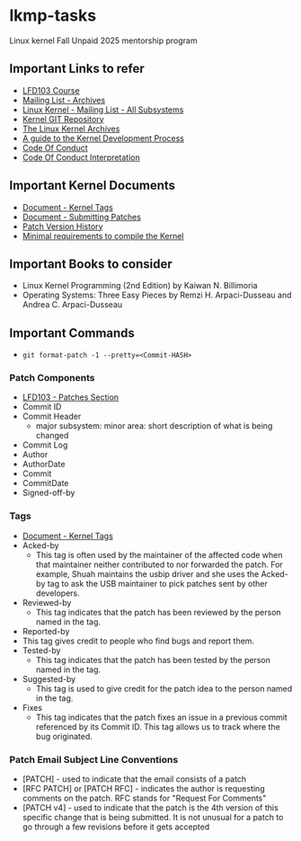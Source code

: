 # lkmp-tasks
Linux kernel Fall Unpaid 2025 mentorship program

## Important Links to refer
- [LFD103 Course](https://trainingportal.linuxfoundation.org/learn/course/a-beginners-guide-to-linux-kernel-development-lfd103)
- [Mailing List - Archives](https://lore.kernel.org/)
- [Linux Kernel - Mailing List - All Subsystems](https://subspace.kernel.org/vger.kernel.org.html)
- [Kernel GIT Repository](https://git.kernel.org/)
- [The Linux Kernel Archives](https://www.kernel.org/category/releases.html)
- [A guide to the Kernel Development Process](https://www.kernel.org/doc/html/latest/process/development-process.html)
- [Code Of Conduct](https://www.kernel.org/doc/html/latest/process/code-of-conduct.html)
- [Code Of Conduct Interpretation](https://www.kernel.org/doc/html/latest/process/code-of-conduct-interpretation.html)

## Important Kernel Documents
- [Document - Kernel Tags](https://www.kernel.org/doc/html/latest/process/submitting-patches.html#using-reported-by-tested-by-reviewed-by-suggested-by-and-fixes)
- [Document - Submitting Patches](https://www.kernel.org/doc/html/latest/process/submitting-patches.html#sign-your-work-the-developer-s-certificate-of-origin)
- [Patch Version History](https://patchwork.kernel.org/patch/11163415/)
- [Minimal requirements to compile the Kernel](https://www.kernel.org/doc/html/latest/process/changes.html)

## Important Books to consider
- Linux Kernel Programming (2nd Edition) by Kaiwan N. Billimoria
- Operating Systems: Three Easy Pieces by Remzi H. Arpaci-Dusseau and Andrea C. Arpaci-Dusseau

## Important Commands
- `git format-patch -1 --pretty=<Commit-HASH>`

### Patch Components
- [LFD103 - Patches Section](https://trainingportal.linuxfoundation.org/learn/course/a-beginners-guide-to-linux-kernel-development-lfd103/patches/patches?page=2)
- Commit ID
- Commit Header
  - major subsystem: minor area: short description of what is being changed
- Commit Log
- Author
- AuthorDate
- Commit
- CommitDate
- Signed-off-by

### Tags
- [Document - Kernel Tags](https://www.kernel.org/doc/html/latest/process/submitting-patches.html#using-reported-by-tested-by-reviewed-by-suggested-by-and-fixes)
- Acked-by
  - This tag is often used by the maintainer of the affected code when that maintainer neither contributed to nor forwarded the patch. For example, Shuah maintains the usbip driver and she uses the Acked-by tag to ask the USB maintainer to pick patches sent by other developers.
- Reviewed-by
  - This tag indicates that the patch has been reviewed by the person named in the tag.
-  Reported-by
  - This tag gives credit to people who find bugs and report them.
- Tested-by
  - This tag indicates that the patch has been tested by the person named in the tag.
- Suggested-by
  - This tag is used to give credit for the patch idea to the person named in the tag.
- Fixes
  - This tag indicates that the patch fixes an issue in a previous commit referenced by its Commit ID. This tag allows us to track where the bug originated.

### Patch Email Subject Line Conventions
- [PATCH] - used to indicate that the email consists of a patch
- [RFC PATCH] or [PATCH RFC] - indicates the author is requesting comments on the patch. RFC stands for "Request For Comments"
- [PATCH v4] - used to indicate that the patch is the 4th version of this specific change that is being submitted. It is not unusual for a patch to go through a few revisions before it gets accepted

